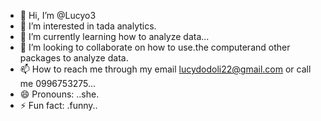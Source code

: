 - 👋 Hi, I’m @Lucyo3
- 👀 I’m interested in tada analytics.
- 🌱 I’m currently learning how to analyze data...
- 💞️ I’m looking to collaborate on how to use.the computerand other packages to analyze data.
- 📫 How to reach me through my email lucydodoli22@gmail.com or call me 0996753275...
- 😄 Pronouns: ..she.
- ⚡ Fun fact: .funny..

<!---
Lucyo3/Lucyo3 is a ✨ special ✨ repository because its `README.md` (this file) appears on your GitHub profile.
You can click the Preview link to take a look at your changes.
--->

